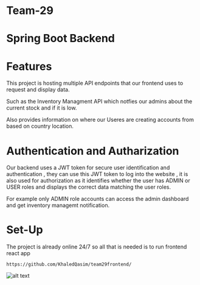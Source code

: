 # Team-29

# Spring Boot Backend

# Features

This project is hosting multiple API endpoints that our frontend uses to request and display data.

Such as the Inventory Managment API which notfies our admins about the current stock and if it is low.

Also provides information on where our Useres are creating accounts from based on country location.

# Authentication and Autharization

Our backend uses a JWT token for secure user identification and authentication , they can use this JWT token to log into the website , it is also used
for authorization as it identifies whether the user has ADMIN or USER roles and displays the correct data matching the user roles.

For example only ADMIN role accounts can access the admin dashboard and get inventory managemt notification.

# Set-Up

The project is already online 24/7 so all that is needed is to run frontend react app

```
https://github.com/KhaledQasim/team29frontend/
```

![alt text](https://github.com/KhaledQasim/Team29Backend/blob/main/ReadMeImages/Admin.png?raw=true)
